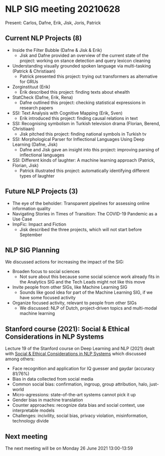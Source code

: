 # NLP SIG meeting 20210628

Present: Carlos, Dafne, Erik, Jisk, Joris, Patrick 

## Current NLP Projects (8)

* Inside the Filter Bubble (Dafne & Jisk & Erik)
  - Jisk and Dafne provided an overview of the current state of the project: working on stance detection and query lexicon cleaning
* Understanding visually grounded spoken language via multi-tasking (Patrick & Christiaan)
  - Patrick presented this project: trying out transformers as alternative for GRUs
* Zorginstituut (Erik)
  - Erik described this project: finding texts about ehealth
* StatCheck (Dafne, Erik, Rena)
  - Dafne outlined this project: checking statistical expressions in research papers
* SSI: Text Analysis with Cognitive Mapping (Erik, Sven)
  - Erik introduced this project: finding causal relations in text
* SSI: Recognising symbolism in Turkish television drama (Florian, Berend, Christiaan)
  - Jisk pitched this project: finding national symbols in Turkish tv
* SSI: Morphological Parser for Inflectional Languages Using Deep Learning (Dafne, Jisk)
  - Dafne and Jisk gave an insight into this project: improving parsing of inflectional languages
* SSI: Different kinds of laughter: A machine learning approach (Patrick, Florian, Jisk)
  - Patrick illustrated this project: automatically identifying different types of laughter


## Future NLP Projects (3)

* The eye of the beholder: Transparent pipelines for assessing online information quality​
* Navigating Stories in Times of Transition: The COVID-19 Pandemic as a Use Case​
* ImpFic: Impact and Fiction
  - Jisk described the three projects, which will not start before September

## NLP SIG Planning

We discussed actions for increasing the impact of the SIG:

* Broaden focus to social sciences
  - Not sure about this because some social science work already fits in the Analytics SIG and the Tech Leads might not like this move
* Invite people from other SIGs, like Machine Learning SIG
  - Sounds like good idea for part of the Machine Learning SIG, if we have some focused activity
* Organize focused activity, relevant to people from other SIGs
  - We discussed: NLP of Dutch, project-driven topics and multi-modal machine learning

## Stanford course (2021): Social & Ethical Considerations in NLP Systems

Lecture 19 of the Stanford course on Deep Learning and NLP (2021) dealt with
[Social & Ethical Considerations in NLP Systems](http://web.stanford.edu/class/cs224n/slides/cs224n-2021-lecture16-ethics.pdf)
which discussed among others:

* Face recognition and application for IQ guesser and gaydar (accuracy 81/76%)
* Bias in data collected from social media
* Common social bias: confirmation, ingroup, group attribution, halo, just-world
* Micro-agressions: state-of-the-art systems cannot pick it up
* Gender bias in machine translation
* Counter approaches: recognize data bias and social context, use interpretable models
* Challenges: incivility, social bias, privacy violation, misinformation, technology divide

## Next meeting

The next meeting will be on Monday 26 June 2021 13:00-13:59
